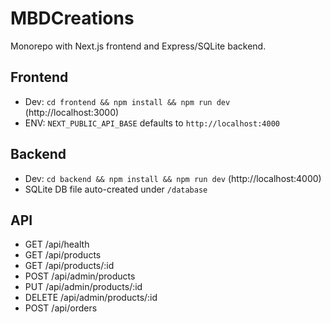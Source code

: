 # MBDCreations

Monorepo with Next.js frontend and Express/SQLite backend.

## Frontend
- Dev: `cd frontend && npm install && npm run dev` (http://localhost:3000)
- ENV: `NEXT_PUBLIC_API_BASE` defaults to `http://localhost:4000`

## Backend
- Dev: `cd backend && npm install && npm run dev` (http://localhost:4000)
- SQLite DB file auto-created under `/database`

## API
- GET /api/health
- GET /api/products
- GET /api/products/:id
- POST /api/admin/products
- PUT  /api/admin/products/:id
- DELETE /api/admin/products/:id
- POST /api/orders

